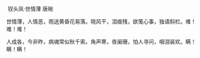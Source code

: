 ​                                          钗头凤·世情薄           唐琬

世情薄，人情恶，雨送黄昏花易落。晓风干，泪痕残，欲笺心事，独语斜栏。难！难！难！

人成各，今非昨，病魂常似秋千索。角声寒，夜阑珊，怕人寻问，咽泪装欢。瞒！瞒！瞒！